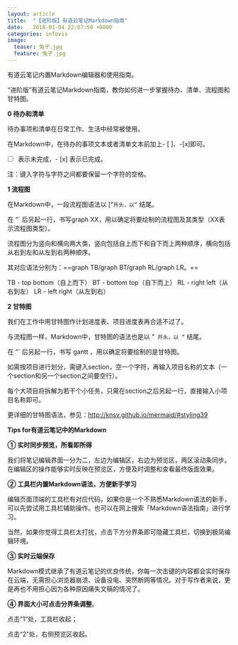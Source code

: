 ```yaml
---
layout: article
title:  "【进阶版】有道云笔记Markdown指南"
date:   2018-01-04 22:07:50 +0800
categories: infovis 
image:
  teaser: 兔子.jpg
  feature: 兔子.jpg
---
```



有道云笔记内置Markdown编辑器和使用指南。

“进阶版”有道云笔记Markdown指南，教你如何进一步掌握待办、清单、流程图和甘特图。


**0 待办和清单**

待办事项和清单在日常工作、生活中经常被使用。

在Markdown中，在待办的事项文本或者清单文本前加上- [ ]、-[x]即可。

- [  ] 表示未完成，- [x] 表示已完成。

注：键入字符与字符之间都要保留一个字符的空格。

**1 流程图**

在Markdown中，一段流程图语法以 [“`开头，以“` 结尾。

在 “` 后另起一行，书写graph XX，用以确定将要绘制的流程图及其类型（XX表示流程图类型）。

流程图分为竖向和横向两大类，竖向包括自上而下和自下而上两种顺序，横向包括从右到左和从左到右两种顺序。

其对应语法分别为：==graph TB/graph BT/graph RL/graph LR。==

TB - top bottom（自上而下）
BT - bottom top（自下而上）
RL - right left（从右到左）
LR - left right（从左到右）

**2 甘特图**

我们在工作中用甘特图作计划进度表、项目进度表再合适不过了。

与流程图一样，Markdown中，甘特图的语法也是以 “` 开头，以 “` 结尾。

在 “` 后另起一行，书写 gantt ，用以确定将要绘制的是甘特图。

如需按项目进行划分，需键入section，空一个字符，再输入项目名称的文本（一个section和另一个section之间要空行）。

每个大项目将拆解为若干个小任务，只需在section之后另起一行，直接输入小项目名称即可。

更详细的甘特图语法，参见：http://knsv.github.io/mermaid/#styling39

**Tips for有道云笔记中的Markdown**

 

**① 实时同步预览，所看即所得**

我们将笔记编辑界面一分为二，左边为编辑区，右边为预览区，两区滚动条同步。在编辑区的操作能够实时反映在预览区，方便及时调整和查看最终版面效果。

 

**② 工具栏内置Markdown语法，方便新手学习**

编辑页面顶端的工具栏有对应代码，如果你是一个不熟悉Markdown语法的新手，可以先尝试用工具栏辅助操作。也可以在网上搜索「Markdown语法指南」进行学习。

当然，如果你觉得工具栏太打扰，点击下方分界条即可隐藏工具栏，切换到极简编辑环境。

 

**③ 实时云端保存**

Markdown模式继承了有道云笔记的优良传统，你每一次击键的内容都会实时保存在云端，无需担心浏览器崩溃、设备没电、突然断网等情况。对于写作者来说，更是再也不用担心因为各种原因痛失文稿的情况了。

 

**④ 界面大小可点击分界条调整**。

点击“1”处，工具栏收起；

点击“2”处，右侧预览区收起。